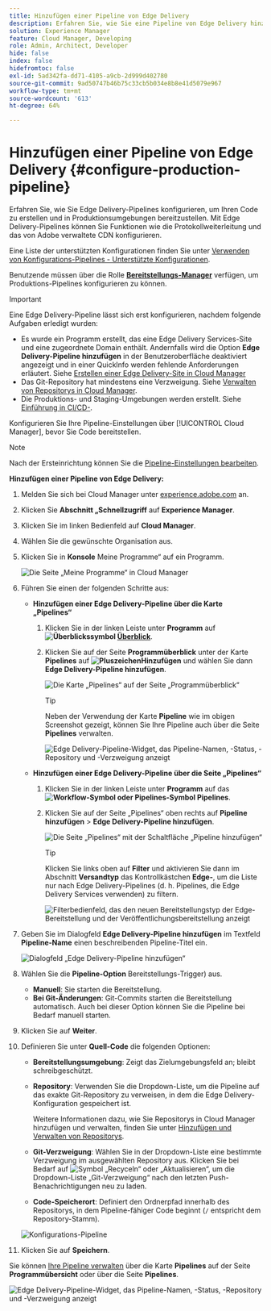 ```yaml
---
title: Hinzufügen einer Pipeline von Edge Delivery
description: Erfahren Sie, wie Sie eine Pipeline von Edge Delivery hinzufügen, um Ihren Code zu erstellen und in Produktionsumgebungen bereitzustellen.
solution: Experience Manager
feature: Cloud Manager, Developing
role: Admin, Architect, Developer
hide: false
index: false
hidefromtoc: false
exl-id: 5ad342fa-dd71-4105-a9cb-2d999d402780
source-git-commit: 9ad50747b46b75c33cb5b034e8b8e41d5079e967
workflow-type: tm+mt
source-wordcount: '613'
ht-degree: 64%

---
```


# Hinzufügen einer Pipeline von Edge Delivery {#configure-production-pipeline}

<!--badge: label="Beta" type="Positive" url="/help/implementing/cloud-manager/release-notes/current.md#gitlab-bitbucket" -->

Erfahren Sie, wie Sie Edge Delivery-Pipelines konfigurieren, um Ihren Code zu erstellen und in Produktionsumgebungen bereitzustellen. Mit Edge Delivery-Pipelines können Sie Funktionen wie die Protokollweiterleitung und das von Adobe verwaltete CDN konfigurieren.

Eine Liste der unterstützten Konfigurationen finden Sie unter [Verwenden von Konfigurations-Pipelines - Unterstützte Konfigurationen](/help/operations/config-pipeline.md#configurations).

Benutzende müssen über die Rolle **[Bereitstellungs-Manager](/help/onboarding/cloud-manager-introduction.md#role-based-permissions)** verfügen, um Produktions-Pipelines konfigurieren zu können.

>[!IMPORTANT]
>
>Eine Edge Delivery-Pipeline lässt sich erst konfigurieren, nachdem folgende Aufgaben erledigt wurden:
>
>* Es wurde ein Programm erstellt, das eine Edge Delivery Services-Site und eine zugeordnete Domain enthält. Andernfalls wird die Option **Edge Delivery-Pipeline hinzufügen** in der Benutzeroberfläche deaktiviert angezeigt und in einer QuickInfo werden fehlende Anforderungen erläutert. Siehe [Erstellen einer Edge Delivery-Site in Cloud Manager](/help/implementing/cloud-manager/edge-delivery/create-edge-delivery-site.md)
>* Das Git-Repository hat mindestens eine Verzweigung. Siehe [Verwalten von Repositorys in Cloud Manager](/help/implementing/cloud-manager/managing-code/managing-repositories.md).
>* Die Produktions- und Staging-Umgebungen werden erstellt. Siehe [Einführung in CI/CD-](/help/implementing/cloud-manager/configuring-pipelines/introduction-ci-cd-pipelines.md).

<!-- CMGR‑69680 -->

Konfigurieren Sie Ihre Pipeline-Einstellungen über [!UICONTROL Cloud Manager], bevor Sie Code bereitstellen.

>[!NOTE]
>
>Nach der Ersteinrichtung können Sie die [Pipeline-Einstellungen bearbeiten](managing-pipelines.md).

**Hinzufügen einer Pipeline von Edge Delivery:**

1. Melden Sie sich bei Cloud Manager unter [experience.adobe.com](https://experience.adobe.com) an.
1. Klicken Sie **Abschnitt „Schnellzugriff** auf **Experience Manager**.
1. Klicken Sie im linken Bedienfeld auf **Cloud Manager**.
1. Wählen Sie die gewünschte Organisation aus.
1. Klicken Sie in **Konsole** Meine Programme“ auf ein Programm.

   ![Die Seite „Meine Programme“ in Cloud Manager](/help/implementing/cloud-manager/configuring-pipelines/assets/my-programs.png)

1. Führen Sie einen der folgenden Schritte aus:

   * **Hinzufügen einer Edge Delivery-Pipeline über die Karte „Pipelines“**

      1. Klicken Sie in der linken Leiste unter **Programm** auf **![Überblickssymbol](/help/implementing/cloud-manager/configuring-pipelines/assets/overview.svg) [Überblick](/help/implementing/cloud-manager/navigation.md#my-programs)**.
      1. Klicken Sie auf der Seite **Programmüberblick** unter der Karte **Pipelines** auf **![Pluszeichen](https://spectrum.adobe.com/static/icons/workflow_18/Smock_Add_18_N.svg)Hinzufügen** und wählen Sie dann **Edge Delivery-Pipeline hinzufügen**.

         ![Die Karte „Pipelines“ auf der Seite „Programmüberblick“](/help/implementing/cloud-manager/configuring-pipelines/assets/pipelinescard-add-ed-pipeline.png)

         >[!TIP]
         >
         >Neben der Verwendung der Karte **Pipeline** wie im obigen Screenshot gezeigt, können Sie Ihre Pipeline auch über die Seite **Pipelines** verwalten.
         >
         >![Edge Delivery-Pipeline-Widget, das Pipeline-Namen, -Status, -Repository und -Verzweigung anzeigt](/help/implementing/cloud-manager/release-notes/assets/edge-delivery-pipeline-widget.png)

   * **Hinzufügen einer Edge Delivery-Pipeline über die Seite „Pipelines“**

      1. Klicken Sie in der linken Leiste unter **Programm** auf das **![Workflow-Symbol oder Pipelines-Symbol](https://spectrum.adobe.com/static/icons/workflow_18/Smock_Workflow_18_N.svg) Pipelines**.
      1. Klicken Sie auf der Seite „Pipelines“ oben rechts auf **Pipeline hinzufügen** > **Edge Delivery-Pipeline hinzufügen**.

         ![Die Seite „Pipelines“ mit der Schaltfläche „Pipeline hinzufügen“](/help/implementing/cloud-manager/configuring-pipelines/assets/pipelinespage-add-ed-pipeline.png)

         >[!TIP]
         >
         >Klicken Sie links oben auf **Filter** und aktivieren Sie dann im Abschnitt **Versandtyp** das Kontrollkästchen **Edge-**, um die Liste nur nach Edge Delivery-Pipelines (d. h. Pipelines, die Edge Delivery Services verwenden) zu filtern. <!-- (CMGR-69682) -->
         >
         >![Filterbedienfeld, das den neuen Bereitstellungstyp der Edge-Bereitstellung und der Veröffentlichungsbereitstellung anzeigt](/help/implementing/cloud-manager/release-notes/assets/filter-delivery-type.png)

1. Geben Sie im Dialogfeld **Edge Delivery-Pipeline hinzufügen** im Textfeld **Pipeline-Name** einen beschreibenden Pipeline-Titel ein.

   ![Dialogfeld „Edge Delivery-Pipeline hinzufügen“](/help/implementing/cloud-manager/configuring-pipelines/assets/add-edge-delivery-pipeline-configuration.png)

1. Wählen Sie die **Pipeline-Option** Bereitstellungs-Trigger) aus.

   * **Manuell**: Sie starten die Bereitstellung.
   * **Bei Git-Änderungen**: Git-Commits starten die Bereitstellung automatisch. Auch bei dieser Option können Sie die Pipeline bei Bedarf manuell starten.

1. Klicken Sie auf **Weiter**.

1. Definieren Sie unter **Quell-Code** die folgenden Optionen:

   * **Bereitstellungsumgebung**: Zeigt das Zielumgebungsfeld an; bleibt schreibgeschützt.

   * **Repository**: Verwenden Sie die Dropdown-Liste, um die Pipeline auf das exakte Git-Repository zu verweisen, in dem die Edge Delivery-Konfiguration gespeichert ist.

     Weitere Informationen dazu, wie Sie Repositorys in Cloud Manager hinzufügen und verwalten, finden Sie unter [Hinzufügen und Verwalten von Repositorys](/help/implementing/cloud-manager/managing-code/managing-repositories.md).

   * **Git-Verzweigung**: Wählen Sie in der Dropdown-Liste eine bestimmte Verzweigung im ausgewählten Repository aus. Klicken Sie bei Bedarf auf ![Symbol „Recyceln“ oder ](https://spectrum.adobe.com/static/icons/workflow_18/Smock_Refresh_18_N.svg) „Aktualisieren“, um die Dropdown-Liste „Git-Verzweigung“ nach den letzten Push-Benachrichtigungen neu zu laden.
   * **Code-Speicherort**: Definiert den Ordnerpfad innerhalb des Repositorys, in dem Pipeline-fähiger Code beginnt (`/` entspricht dem Repository-Stamm).

   ![Konfigurations-Pipeline](/help/implementing/cloud-manager/configuring-pipelines/assets/add-edge-delivery-pipeline-sourcecode.png)

1. Klicken Sie auf **Speichern**.

Sie können [Ihre Pipeline verwalten](managing-pipelines.md) über die Karte **Pipelines** auf der Seite **Programmübersicht** oder über die Seite **Pipelines**.


![Edge Delivery-Pipeline-Widget, das Pipeline-Namen, -Status, -Repository und -Verzweigung anzeigt](/help/implementing/cloud-manager/release-notes/assets/edge-delivery-pipeline-widget.png)



